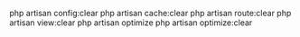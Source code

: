 php artisan config:clear
php artisan cache:clear
php artisan route:clear
php artisan view:clear
php artisan optimize
php artisan optimize:clear